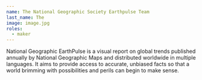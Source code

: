 ```yaml
---
name: The National Geographic Society Earthpulse Team
last_name: The
image: image.jpg
roles:
  - maker
---
```

National Geographic EarthPulse is a visual report on global trends published annually by National Geographic Maps and distributed worldwide in multiple languages. It aims to provide access to accurate, unbiased facts so that a world brimming with possibilities and perils can begin to make sense.
